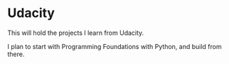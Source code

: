 # Udacity
This will hold the projects I learn from Udacity.

I plan to start with Programming Foundations with Python, and build from there.
